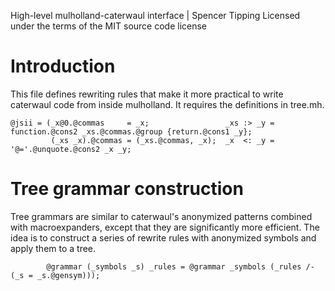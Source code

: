 High-level mulholland-caterwaul interface | Spencer Tipping
Licensed under the terms of the MIT source code license

# Introduction

This file defines rewriting rules that make it more practical to write caterwaul code from inside mulholland. It requires the definitions in tree.mh.

    @jsii = (_x@0.@commas     = _x;                 _xs :> _y = function.@cons2 _xs.@commas.@group {return.@cons1 _y};
             (_xs _x).@commas = (_xs.@commas, _x);  _x  <: _y = '@='.@unquote.@cons2 _x _y;

# Tree grammar construction

Tree grammars are similar to caterwaul's anonymized patterns combined with macroexpanders, except that they are significantly more efficient. The idea is to construct a series of rewrite rules
with anonymized symbols and apply them to a tree.

            @grammar (_symbols _s) _rules = @grammar _symbols (_rules /- (_s = _s.@gensym)));